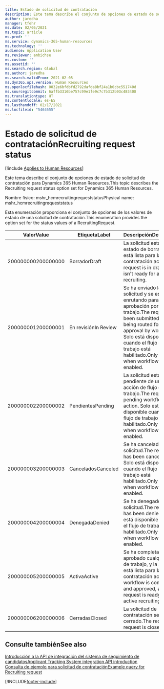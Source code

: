 ```yaml
---
title: Estado de solicitud de contratación
description: Este tema describe el conjunto de opciones de estado de solicitud de contratación para Dynamics 365 Human Resources.
author: jaredha
manager: tfehr
ms.date: 02/05/2021
ms.topic: article
ms.prod: ''
ms.service: dynamics-365-human-resources
ms.technology: ''
audience: Application User
ms.reviewer: anbichse
ms.custom: ''
ms.assetid: ''
ms.search.region: Global
ms.author: jaredha
ms.search.validFrom: 2021-02-05
ms.dyn365.ops.version: Human Resources
ms.openlocfilehash: 0032e6bfdbfd2792dafda8bf24a1b0cbc551740d
ms.sourcegitcommit: 6affb3316be757c99e1fe9c7c7b312b93c483408
ms.translationtype: HT
ms.contentlocale: es-ES
ms.lasthandoff: 02/17/2021
ms.locfileid: "5464655"
---
```

# <a name="recruiting-request-status"></a><span data-ttu-id="ece2b-103">Estado de solicitud de contratación</span><span class="sxs-lookup"><span data-stu-id="ece2b-103">Recruiting request status</span></span>

[!include [Applies to Human Resources](../includes/applies-to-hr.md)]

<span data-ttu-id="ece2b-104">Este tema describe el conjunto de opciones de estado de solicitud de contratación para Dynamics 365 Human Resources.</span><span class="sxs-lookup"><span data-stu-id="ece2b-104">This topic describes the Recruiting request status option set for Dynamics 365 Human Resources.</span></span>

<span data-ttu-id="ece2b-105">Nombre físico: mshr_hcmrecruitingrequeststatus</span><span class="sxs-lookup"><span data-stu-id="ece2b-105">Physical name: mshr_hcmrecruitingrequeststatus</span></span>

<span data-ttu-id="ece2b-106">Esta enumeración proporciona el conjunto de opciones de los valores de estado de una solicitud de contratación.</span><span class="sxs-lookup"><span data-stu-id="ece2b-106">This enumeration provides the option set for the status values of a RecruitingRequest.</span></span>

| <span data-ttu-id="ece2b-107">Valor</span><span class="sxs-lookup"><span data-stu-id="ece2b-107">Value</span></span> | <span data-ttu-id="ece2b-108">Etiqueta</span><span class="sxs-lookup"><span data-stu-id="ece2b-108">Label</span></span> | <span data-ttu-id="ece2b-109">Descripción</span><span class="sxs-lookup"><span data-stu-id="ece2b-109">Description</span></span> |
| --- | --- | --- |
| <span data-ttu-id="ece2b-110">200000000</span><span class="sxs-lookup"><span data-stu-id="ece2b-110">200000000</span></span> | <span data-ttu-id="ece2b-111">Borrador</span><span class="sxs-lookup"><span data-stu-id="ece2b-111">Draft</span></span> | <span data-ttu-id="ece2b-112">La solicitud está en estado de borrador. No está lista para la contratación activa.</span><span class="sxs-lookup"><span data-stu-id="ece2b-112">The request is in draft and isn't ready for active recruiting.</span></span> |
| <span data-ttu-id="ece2b-113">200000001</span><span class="sxs-lookup"><span data-stu-id="ece2b-113">200000001</span></span> | <span data-ttu-id="ece2b-114">En revisión</span><span class="sxs-lookup"><span data-stu-id="ece2b-114">In Review</span></span> | <span data-ttu-id="ece2b-115">Se ha enviado la solicitud y se está enrutando para su aprobación por flujo de trabajo.</span><span class="sxs-lookup"><span data-stu-id="ece2b-115">The request has been submitted and is being routed for approval by workflow.</span></span> <span data-ttu-id="ece2b-116">Solo está disponible cuando el flujo de trabajo está habilitado.</span><span class="sxs-lookup"><span data-stu-id="ece2b-116">Only available when workflow is enabled.</span></span> |
| <span data-ttu-id="ece2b-117">200000002</span><span class="sxs-lookup"><span data-stu-id="ece2b-117">200000002</span></span> | <span data-ttu-id="ece2b-118">Pendientes</span><span class="sxs-lookup"><span data-stu-id="ece2b-118">Pending</span></span> | <span data-ttu-id="ece2b-119">La solicitud está pendiente de una acción de flujo de trabajo.</span><span class="sxs-lookup"><span data-stu-id="ece2b-119">The request is pending workflow action.</span></span> <span data-ttu-id="ece2b-120">Solo está disponible cuando el flujo de trabajo está habilitado.</span><span class="sxs-lookup"><span data-stu-id="ece2b-120">Only available when workflow is enabled.</span></span> |
| <span data-ttu-id="ece2b-121">200000003</span><span class="sxs-lookup"><span data-stu-id="ece2b-121">200000003</span></span> | <span data-ttu-id="ece2b-122">Cancelados</span><span class="sxs-lookup"><span data-stu-id="ece2b-122">Canceled</span></span> | <span data-ttu-id="ece2b-123">Se ha cancelado la solicitud.</span><span class="sxs-lookup"><span data-stu-id="ece2b-123">The request has been canceled.</span></span> <span data-ttu-id="ece2b-124">Solo está disponible cuando el flujo de trabajo está habilitado.</span><span class="sxs-lookup"><span data-stu-id="ece2b-124">Only available when workflow is enabled.</span></span> |
| <span data-ttu-id="ece2b-125">200000004</span><span class="sxs-lookup"><span data-stu-id="ece2b-125">200000004</span></span> | <span data-ttu-id="ece2b-126">Denegada</span><span class="sxs-lookup"><span data-stu-id="ece2b-126">Denied</span></span> | <span data-ttu-id="ece2b-127">Se ha denegado la solicitud.</span><span class="sxs-lookup"><span data-stu-id="ece2b-127">The request has been denied.</span></span> <span data-ttu-id="ece2b-128">Solo está disponible cuando el flujo de trabajo está habilitado.</span><span class="sxs-lookup"><span data-stu-id="ece2b-128">Only available when workflow is enabled.</span></span> |
| <span data-ttu-id="ece2b-129">200000005</span><span class="sxs-lookup"><span data-stu-id="ece2b-129">200000005</span></span> | <span data-ttu-id="ece2b-130">Activa</span><span class="sxs-lookup"><span data-stu-id="ece2b-130">Active</span></span> | <span data-ttu-id="ece2b-131">Se ha completado y aprobado cualquier flujo de trabajo, y la solicitud está lista para la contratación activa.</span><span class="sxs-lookup"><span data-stu-id="ece2b-131">Any workflow is completed and approved, and the request is ready for active recruiting.</span></span> |
| <span data-ttu-id="ece2b-132">200000006</span><span class="sxs-lookup"><span data-stu-id="ece2b-132">200000006</span></span> | <span data-ttu-id="ece2b-133">Cerradas</span><span class="sxs-lookup"><span data-stu-id="ece2b-133">Closed</span></span> | <span data-ttu-id="ece2b-134">La solicitud de contratación se ha cerrado.</span><span class="sxs-lookup"><span data-stu-id="ece2b-134">The recruiting request is closed.</span></span> |

## <a name="see-also"></a><span data-ttu-id="ece2b-135">Consulte también</span><span class="sxs-lookup"><span data-stu-id="ece2b-135">See also</span></span>

[<span data-ttu-id="ece2b-136">Introducción a la API de integración del sistema de seguimiento de candidatos</span><span class="sxs-lookup"><span data-stu-id="ece2b-136">Applicant Tracking System integration API introduction</span></span>](hr-admin-integration-ats-api-introduction.md)<br>
[<span data-ttu-id="ece2b-137">Consulta de ejemplo para solicitud de contratación</span><span class="sxs-lookup"><span data-stu-id="ece2b-137">Example query for Recruiting request</span></span>](hr-admin-integration-ats-api-recruiting-request-example-query.md)


[!INCLUDE[footer-include](../includes/footer-banner.md)]